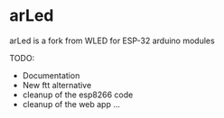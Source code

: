 # arLed

arLed is a fork from WLED for ESP-32 arduino modules

TODO:

- Documentation
- New ftt alternative
- cleanup of the esp8266 code
- cleanup of the web app
...
